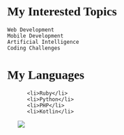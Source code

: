 <html>
<head>
    <link rel="stylesheet" href="https://fonts.google.com/specimen/Recursive" >
    <link href="https://use.fontawesome.com/releases/v5.6.3/css/all.css" rel="stylesheet">
    <link rel="stylesheet" href="https://fonts.googleapis.com/css?family=Recursive"; />
    
</head>
<body style="font-family: Recursive;">
<h1>My Interested Topics</h1>

    Web Development
    Mobile Development
    Artificial Intelligence
    Coding Challenges
    
    
    
<h1>My Languages</h1>
   <ul>
       
       <li>Ruby</li>
       <li>Python</li>
       <li>PHP</li>
       <li>Kotlin</li>
       
   
  
<img src="https://www.codewars.com/users/yi-sht/badges/large">
</body

</html>
